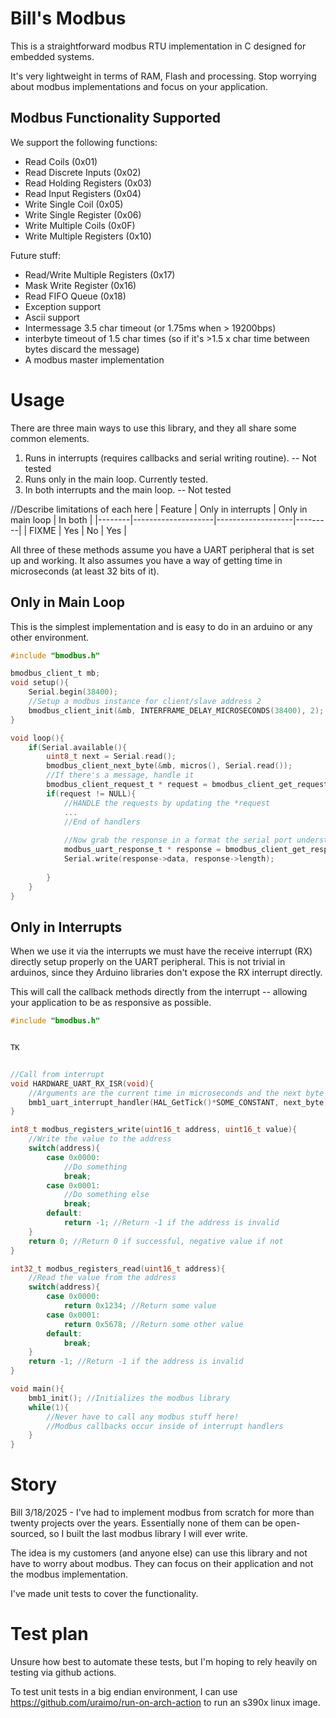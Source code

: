 # Bill's Modbus

This is a straightforward modbus RTU implementation in C designed for embedded systems.

It's very lightweight in terms of RAM, Flash and processing. Stop worrying about modbus implementations and focus on your application.

## Modbus Functionality Supported

We support the following functions:
* Read Coils (0x01)
* Read Discrete Inputs (0x02)
* Read Holding Registers (0x03)
* Read Input Registers (0x04)
* Write Single Coil (0x05)
* Write Single Register (0x06)
* Write Multiple Coils (0x0F)
* Write Multiple Registers (0x10)

Future stuff:
* Read/Write Multiple Registers (0x17)
* Mask Write Register (0x16)
* Read FIFO Queue (0x18)
* Exception support
* Ascii support
* Intermessage 3.5 char timeout (or 1.75ms when > 19200bps)
* interbyte timeout of 1.5 char times (so if it's >1.5 x char time between bytes discard the message)
* A modbus master implementation

# Usage
There are three main ways to use this library, and they all share some common elements.
1. Runs in interrupts (requires callbacks and serial writing routine). -- Not tested
2. Runs only in the main loop. Currently tested.
3. In both interrupts and the main loop. -- Not tested

//Describe limitations of each here
| Feature | Only in interrupts | Only in main loop | In both |
|--------|--------------------|-------------------|---------|
| FIXME  | Yes                | No                | Yes     |


All three of these methods assume you have a UART peripheral that is set up and working. 
It also assumes you have a way of getting time in microseconds (at least 32 bits of it). 

## Only in Main Loop
This is the simplest implementation and is easy to do in an arduino or any other environment.
```c
#include "bmodbus.h"

bmodbus_client_t mb;
void setup(){
    Serial.begin(38400);
    //Setup a modbus instance for client/slave address 2
    bmodbus_client_init(&mb, INTERFRAME_DELAY_MICROSECONDS(38400), 2);
}

void loop(){
    if(Serial.available(){
        uint8_t next = Serial.read();
        bmodbus_client_next_byte(&mb, micros(), Serial.read());
        //If there's a message, handle it
        bmodbus_client_request_t * request = bmodbus_client_get_request(&mb);
        if(request != NULL){
            //HANDLE the requests by updating the *request
            ...
            //End of handlers
            
            //Now grab the response in a format the serial port understands
            modbus_uart_response_t * response = bmodbus_client_get_response(&mb);
            Serial.write(response->data, response->length);
            
        }
    }
}
```

## Only in Interrupts
When we use it via the interrupts we must have the receive interrupt (RX) directly setup properly on the UART peripheral.
This is not trivial in arduinos, since they Arduino libraries don't expose the RX interrupt directly.

This will call the callback methods directly from the interrupt -- allowing your application to be as responsive as possible.
```c
#include "bmodbus.h"


TK


//Call from interrupt
void HARDWARE_UART_RX_ISR(void){
    //Arguments are the current time in microseconds and the next byte received
    bmb1_uart_interrupt_handler(HAL_GetTick()*SOME_CONSTANT, next_byte);
}

int8_t modbus_registers_write(uint16_t address, uint16_t value){
    //Write the value to the address
    switch(address){
        case 0x0000:
            //Do something
            break;
        case 0x0001:
            //Do something else
            break;
        default:
            return -1; //Return -1 if the address is invalid
    }
    return 0; //Return 0 if successful, negative value if not
}

int32_t modbus_registers_read(uint16_t address){
    //Read the value from the address
    switch(address){
        case 0x0000:
            return 0x1234; //Return some value
        case 0x0001:
            return 0x5678; //Return some other value
        default:
            break;
    }
    return -1; //Return -1 if the address is invalid
}

void main(){
    bmb1_init(); //Initializes the modbus library
    while(1){
        //Never have to call any modbus stuff here!
        //Modbus callbacks occur inside of interrupt handlers
    }
}
```


# Story
Bill 3/18/2025 - I've had to implement modbus from scratch for more than twenty projects over the years. Essentially none of them can be open-sourced, so I built the last modbus library I will ever write.

The idea is my customers (and anyone else) can use this library and not have to worry about modbus.
They can focus on their application and not the modbus implementation.

I've made unit tests to cover the functionality.

# Test plan
Unsure how best to automate these tests, but I'm hoping to rely heavily on testing via github actions.

To test unit tests in a big endian environment, I can use https://github.com/uraimo/run-on-arch-action to run an s390x linux image.